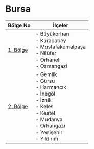 # Bursa

| Bölge No                  | İlçeler                                                                                                                                   |
|---------------------------|-------------------------------------------------------------------------------------------------------------------------------------------|
| [1. Bölge](./23GS/161.md) | - Büyükorhan<br>- Karacabey<br>- Mustafakemalpaşa<br>- Nilüfer<br>- Orhaneli<br>- Osmangazi                                               |
| [2. Bölge](./23GS/162.md) | - Gemlik<br>- Gürsu<br>- Harmancık<br>- İnegöl<br>- İznik<br>- Keles<br>- Kestel<br>- Mudanya<br>- Orhangazi<br>- Yenişehir<br>- Yıldırım |